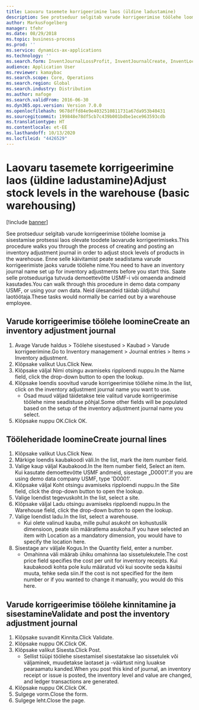 ```yaml
---
title: Laovaru tasemete korrigeerimine laos (üldine ladustamine)
description: See protseduur selgitab varude korrigeerimise töölehe loomise ja sisestamise protsessi laos olevate toodete laovarude korrigeerimiseks.
author: MarkusFogelberg
manager: tfehr
ms.date: 08/29/2018
ms.topic: business-process
ms.prod: ''
ms.service: dynamics-ax-applications
ms.technology: ''
ms.search.form: InventJournalLossProfit, InventJournalCreate, InventLocationIdLookup
audience: Application User
ms.reviewer: kamaybac
ms.search.scope: Core, Operations
ms.search.region: Global
ms.search.industry: Distribution
ms.author: mafoge
ms.search.validFrom: 2016-06-30
ms.dyn365.ops.version: Version 7.0.0
ms.openlocfilehash: 9678dffd84e9e4032510811731a67da953b40431
ms.sourcegitcommit: 199848e78df5cb7c439b001bdbe1ece963593cdb
ms.translationtype: HT
ms.contentlocale: et-EE
ms.lasthandoff: 10/13/2020
ms.locfileid: "4426529"
---
```

# <a name="adjust-stock-levels-in-the-warehouse-basic-warehousing"></a><span data-ttu-id="50f21-103">Laovaru tasemete korrigeerimine laos (üldine ladustamine)</span><span class="sxs-lookup"><span data-stu-id="50f21-103">Adjust stock levels in the warehouse (basic warehousing)</span></span>

[!include [banner](../../includes/banner.md)]

<span data-ttu-id="50f21-104">See protseduur selgitab varude korrigeerimise töölehe loomise ja sisestamise protsessi laos olevate toodete laovarude korrigeerimiseks.</span><span class="sxs-lookup"><span data-stu-id="50f21-104">This procedure walks you through the process of creating and posting an inventory adjustment journal in order to adjust stock levels of products in the warehouse.</span></span> <span data-ttu-id="50f21-105">Enne selle käivitamist peate seadistama varude korrigeerimiste jaoks varude töölehe nime.</span><span class="sxs-lookup"><span data-stu-id="50f21-105">You need to have an inventory journal name set up for inventory adjustments before you start this.</span></span> <span data-ttu-id="50f21-106">Saate selle protseduuriga tutvuda demoettevõtte USMF-i või omaenda andmeid kasutades.</span><span class="sxs-lookup"><span data-stu-id="50f21-106">You can walk through this procedure in demo data company USMF, or using your own data.</span></span> <span data-ttu-id="50f21-107">Neid ülesandeid täidab üldjuhul laotöötaja.</span><span class="sxs-lookup"><span data-stu-id="50f21-107">These tasks would normally be carried out by a warehouse employee.</span></span>


## <a name="create-an-inventory-adjustment-journal"></a><span data-ttu-id="50f21-108">Varude korrigeerimise töölehe loomine</span><span class="sxs-lookup"><span data-stu-id="50f21-108">Create an inventory adjustment journal</span></span>
1. <span data-ttu-id="50f21-109">Avage Varude haldus > Töölehe sisestused > Kaubad > Varude korrigeerimine.</span><span class="sxs-lookup"><span data-stu-id="50f21-109">Go to Inventory management > Journal entries > Items > Inventory adjustment.</span></span>
2. <span data-ttu-id="50f21-110">Klõpsake valikut Uus.</span><span class="sxs-lookup"><span data-stu-id="50f21-110">Click New.</span></span>
3. <span data-ttu-id="50f21-111">Klõpsake väljal Nimi otsingu avamiseks ripploendi nuppu.</span><span class="sxs-lookup"><span data-stu-id="50f21-111">In the Name field, click the drop-down button to open the lookup.</span></span>
4. <span data-ttu-id="50f21-112">Klõpsake loendis soovitud varude korrigeerimise töölehe nime.</span><span class="sxs-lookup"><span data-stu-id="50f21-112">In the list, click on the inventory adjustment journal name you want to use.</span></span>
    * <span data-ttu-id="50f21-113">Osad muud väljad täidetakse teie valitud varude korrigeerimise töölehe nime seadistuse põhjal.</span><span class="sxs-lookup"><span data-stu-id="50f21-113">Some other fields will be populated based on the setup of the inventory adjustment journal name you select.</span></span>  
5. <span data-ttu-id="50f21-114">Klõpsake nuppu OK.</span><span class="sxs-lookup"><span data-stu-id="50f21-114">Click OK.</span></span>

## <a name="create-journal-lines"></a><span data-ttu-id="50f21-115">Tööleheridade loomine</span><span class="sxs-lookup"><span data-stu-id="50f21-115">Create journal lines</span></span>
1. <span data-ttu-id="50f21-116">Klõpsake valikut Uus.</span><span class="sxs-lookup"><span data-stu-id="50f21-116">Click New.</span></span>
2. <span data-ttu-id="50f21-117">Märkige loendis kaubakoodi väli.</span><span class="sxs-lookup"><span data-stu-id="50f21-117">In the list, mark the item number field.</span></span>
3. <span data-ttu-id="50f21-118">Valige kaup väljal Kaubakood.</span><span class="sxs-lookup"><span data-stu-id="50f21-118">In the Item number field, Select an item.</span></span> <span data-ttu-id="50f21-119">Kui kasutate demoettevõtte USMF andmeid, sisestage „D0001”.</span><span class="sxs-lookup"><span data-stu-id="50f21-119">If you are using demo data company USMF, type 'D0001'.</span></span>
4. <span data-ttu-id="50f21-120">Klõpsake väljal Koht otsingu avamiseks ripploendi nuppu.</span><span class="sxs-lookup"><span data-stu-id="50f21-120">In the Site field, click the drop-down button to open the lookup.</span></span>
5. <span data-ttu-id="50f21-121">Valige loendist tegevuskoht.</span><span class="sxs-lookup"><span data-stu-id="50f21-121">In the list, select a site.</span></span>
6. <span data-ttu-id="50f21-122">Klõpsake väljal Ladu otsingu avamiseks ripploendi nuppu.</span><span class="sxs-lookup"><span data-stu-id="50f21-122">In the Warehouse field, click the drop-down button to open the lookup.</span></span>
7. <span data-ttu-id="50f21-123">Valige loendist ladu.</span><span class="sxs-lookup"><span data-stu-id="50f21-123">In the list, select a warehouse.</span></span>
    * <span data-ttu-id="50f21-124">Kui olete valinud kauba, mille puhul asukoht on kohustuslik dimensioon, peate siin määratlema asukoha.</span><span class="sxs-lookup"><span data-stu-id="50f21-124">If you have selected an item with Location as a mandatory dimension, you would have to specify the location here.</span></span>  
8. <span data-ttu-id="50f21-125">Sisestage arv väljale Kogus.</span><span class="sxs-lookup"><span data-stu-id="50f21-125">In the Quantity field, enter a number.</span></span>
    * <span data-ttu-id="50f21-126">Omahinna väli määrab ühiku omahinna lao sissetulekutele.</span><span class="sxs-lookup"><span data-stu-id="50f21-126">The cost price field specifies the cost per unit for inventory receipts.</span></span> <span data-ttu-id="50f21-127">Kui kaubakoodi kohta pole kulu määratud või kui soovite seda käsitsi muuta, tehke seda siin.</span><span class="sxs-lookup"><span data-stu-id="50f21-127">If the cost is not specified for the item number or if you wanted to change it manually, you would do this here.</span></span>  

## <a name="validate-and-post-the-inventory-adjustment-journal"></a><span data-ttu-id="50f21-128">Varude korrigeerimise töölehe kinnitamine ja sisestamine</span><span class="sxs-lookup"><span data-stu-id="50f21-128">Validate and post the inventory adjustment journal</span></span>
1. <span data-ttu-id="50f21-129">Klõpsake suvandit Kinnita.</span><span class="sxs-lookup"><span data-stu-id="50f21-129">Click Validate.</span></span>
2. <span data-ttu-id="50f21-130">Klõpsake nuppu OK.</span><span class="sxs-lookup"><span data-stu-id="50f21-130">Click OK.</span></span>
3. <span data-ttu-id="50f21-131">Klõpsake valikut Sisesta.</span><span class="sxs-lookup"><span data-stu-id="50f21-131">Click Post.</span></span>
    * <span data-ttu-id="50f21-132">Sellist tüüpi töölehe sisestamisel sisestatakse lao sissetulek või väljaminek, muudetakse laotaset ja -väärtust ning luuakse pearaamatu kanded.</span><span class="sxs-lookup"><span data-stu-id="50f21-132">When you post this kind of journal, an inventory receipt or issue is posted, the inventory level and value are changed, and ledger transactions are generated.</span></span>  
4. <span data-ttu-id="50f21-133">Klõpsake nuppu OK.</span><span class="sxs-lookup"><span data-stu-id="50f21-133">Click OK.</span></span>
5. <span data-ttu-id="50f21-134">Sulgege vorm.</span><span class="sxs-lookup"><span data-stu-id="50f21-134">Close the form.</span></span>
6. <span data-ttu-id="50f21-135">Sulgege leht.</span><span class="sxs-lookup"><span data-stu-id="50f21-135">Close the page.</span></span>

